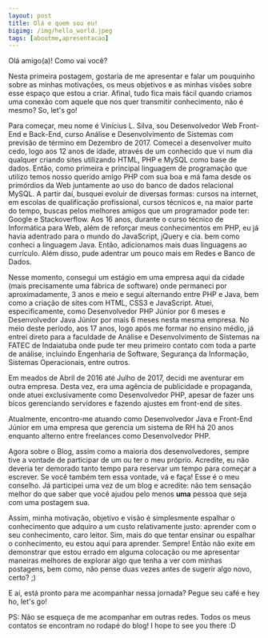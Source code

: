 ```yaml
---
layout: post
title: Olá e quem sou eu!
bigimg: /img/hello_world.jpeg
tags: [aboutme,apresentacao]
---
```


Olá amigo(a)! Como vai você?

Nesta primeira postagem, gostaria de me apresentar e falar um pouquinho sobre as minhas motivações, os meus objetivos e as minhas visões sobre esse espaço que estou a criar. Afinal, tudo fica mais fácil quando criamos uma conexão com aquele que nos quer transmitir conhecimento, não é mesmo? So, let's go!

Para começar, meu nome é Vinícius L. Silva, sou Desenvolvedor Web Front-End e Back-End, curso Análise e Desenvolvimento de Sistemas com previsão de término em Dezembro de 2017. Comecei a desenvolver muito cedo, logo aos 12 anos de idade, através de um conhecido que vi num dia qualquer criando sites utilizando HTML, PHP e MySQL como base de dados. Então, como primeira e principal linguagem de programação que utilizo temos nosso querido amigo PHP com sua boa e má fama desde os primórdios da Web juntamente ao uso do banco de dados relacional MySQL. A partir daí, busquei evoluir de diversas formas: cursos na internet, em escolas de qualificação profissional, cursos técnicos e, na maior parte do tempo, buscas pelos melhores amigos que um programador pode ter: Google e Stackoverflow. Aos 16 anos, durante o curso técnico de Informática para Web, além de reforçar meus conhecimentos em PHP, eu já havia adentrado para o mundo do JavaScript, jQuery e cia. bem como conheci a linguagem Java. Então, adicionamos mais duas linguagens ao currículo. Além disso, pude adentrar um pouco mais em Redes e Banco de Dados.

Nesse momento, consegui um estágio em uma empresa aqui da cidade (mais precisamente uma fábrica de software) onde permaneci por aproximadamente, 3 anos e meio e segui alternando entre PHP e Java, bem como a criação de sites com HTML, CSS3 e JavaScript. Atuei, especificamente, como Desenvolvedor PHP Júnior por 6 meses e Desenvolvedor Java Júnior por mais 6 meses nesta mesma empresa. No meio deste período, aos 17 anos, logo após me formar no ensino médio, já entrei direto para a faculdade de Análise e Desenvolvimento de Sistemas na FATEC de Indaiatuba onde pude ter meu primeiro contato com toda a parte de análise, incluindo Engenharia de Software, Segurança da Informação, Sistemas Operacionais, entre outros.

Em meados de Abril de 2016 até Julho de 2017, decidi me aventurar em outra empresa. Desta vez, era uma agência de publicidade e propaganda, onde atuei exclusivamente como Desenvolvedor PHP, apesar de fazer uns bicos gerenciando servidores e fazendo ajustes em front-end de sites.

Atualmente, encontro-me atuando como Desenvolvedor Java e Front-End Júnior em uma empresa que gerencia um sistema de RH há 20 anos enquanto alterno entre freelances como Desenvolvedor PHP.

Agora sobre o Blog, assim como a maioria dos desenvolvedores, sempre tive a vontade de participar de um ou ter o meu próprio. Acredite, eu não deveria ter demorado tanto tempo para reservar um tempo para começar a escrever. Se você também tem essa vontade, vá e faça! Esse é o meu conselho. Já participei uma vez de um blog e acredite: não tem sensação melhor do que saber que você ajudou pelo menos **uma** pessoa que seja com uma postagem sua.

Assim, minha motivação, objetivo e visão é simplesmente espalhar o conhecimento que adquiro a um custo relativamente justo: aprender com o seu conhecimento, caro leitor. Sim, mais do que tentar ensinar ou espalhar o conhecimento, eu estou aqui para aprender. Sempre! Então não exite em demonstrar que estou errado em alguma colocação ou me apresentar maneiras melhores de explorar algo que tenha a ver com minhas postagens, bem como, não pense duas vezes antes de sugerir algo novo, certo? ;)

E aí, está pronto para me acompanhar nessa jornada? Pegue seu café e hey ho, let's go!

PS: Não se esqueça de me acompanhar em outras redes. Todos os meus contatos se encontram no rodapé do blog! I hope to see you there :D